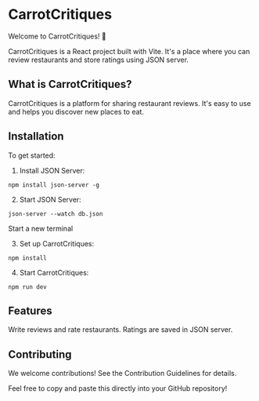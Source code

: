 # CarrotCritiques

Welcome to CarrotCritiques! 🥕

CarrotCritiques is a React project built with Vite. It's a place where you can review restaurants and store ratings using JSON server.

## What is CarrotCritiques?

CarrotCritiques is a platform for sharing restaurant reviews. It's easy to use and helps you discover new places to eat.

## Installation

To get started:

1. Install JSON Server:

```
npm install json-server -g
```

2. Start JSON Server:
```
json-server --watch db.json
```
Start a new terminal

3. Set up CarrotCritiques:
```
npm install
```
4. Start CarrotCritiques:
```
npm run dev
```
## Features
Write reviews and rate restaurants.
Ratings are saved in JSON server.

## Contributing
We welcome contributions! See the Contribution Guidelines for details.


Feel free to copy and paste this directly into your GitHub repository!
